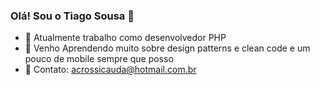 ### Olá! Sou o Tiago Sousa 👋

- 🔭 Atualmente trabalho como desenvolvedor PHP
- 🌱 Venho Aprendendo muito sobre design patterns e clean code e um pouco de mobile sempre que posso
- 💬 Contato: acrossicauda@hotmail.com.br
